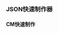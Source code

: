 <script setup>
// import FromToJson from './.vitepress/components/FromToJson.vue';
</script>
### JSON快速制作器
#### CM快速制作
<FromToJson />
